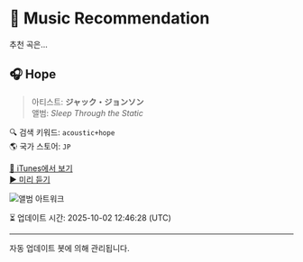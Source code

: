 
# 🎵 Music Recommendation

추천 곡은...

## 🎧 Hope  
> 아티스트: **ジャック・ジョンソン**  
> 앨범: _Sleep Through the Static_  

🔍 검색 키워드: `acoustic+hope`  
🌎 국가 스토어: `JP`

[🔗 iTunes에서 보기](https://music.apple.com/jp/album/hope/1440854851?i=1440855235&uo=4)  
[▶️ 미리 듣기](https://audio-ssl.itunes.apple.com/itunes-assets/AudioPreview125/v4/7b/fd/27/7bfd2723-0b8d-6d64-be48-e013a34b16bd/mzaf_1110710803148528693.plus.aac.p.m4a)

![앨범 아트워크](https://is1-ssl.mzstatic.com/image/thumb/Music115/v4/cb/62/f3/cb62f354-aee2-f04d-ef40-3573feda30d9/00602537869640.rgb.jpg/100x100bb.jpg)

⏳ 업데이트 시간: 2025-10-02 12:46:28 (UTC)

---
자동 업데이트 봇에 의해 관리됩니다.
